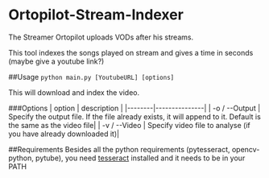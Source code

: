# Ortopilot-Stream-Indexer
The Streamer Ortopilot uploads VODs after his streams.

This tool indexes the songs played on stream and gives a time in seconds (maybe give a youtube link?)

##Usage
`python main.py [YoutubeURL] [options]`

This will download and index the video.

###Options
| option |  description  |
|--------|---------------|
|  -o / --Output | Specify the output file. If the file already exists, it will append to it. Default is the same as the video file|
| -v / --Video | Specify video file to analyse (if you have already downloaded it)|

##Requirements
Besides all the python requirements (pytesseract, opencv-python, pytube), you need [tesseract](https://github.com/tesseract-ocr/tesseract) installed and it needs to be in your PATH